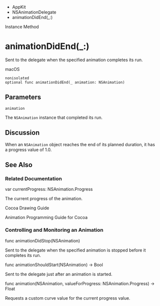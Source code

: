 

- AppKit
- NSAnimationDelegate
-  animationDidEnd(\_:) 

Instance Method

# animationDidEnd(\_:)

Sent to the delegate when the specified animation completes its run.

macOS

``` source
nonisolated
optional func animationDidEnd(_ animation: NSAnimation)
```

## Parameters 

`animation`  

The `NSAnimation` instance that completed its run.

## Discussion

When an `NSAnimation` object reaches the end of its planned duration, it has a progress value of 1.0.

## See Also

### Related Documentation

var currentProgress: NSAnimation.Progress

The current progress of the animation.

Cocoa Drawing Guide

Animation Programming Guide for Cocoa

### Controlling and Monitoring an Animation

func animationDidStop(NSAnimation)

Sent to the delegate when the specified animation is stopped before it completes its run.

func animationShouldStart(NSAnimation) -> Bool

Sent to the delegate just after an animation is started.

func animation(NSAnimation, valueForProgress: NSAnimation.Progress) -> Float

Requests a custom curve value for the current progress value.

